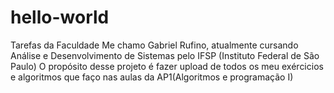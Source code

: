 # hello-world
Tarefas da Faculdade
Me chamo Gabriel Rufino, atualmente cursando Análise e Desenvolvimento de Sistemas pelo IFSP (Instituto Federal de São Paulo)
O propósito desse projeto é fazer upload de todos os meu exércicios e algoritmos que faço nas aulas da AP1(Algoritmos e programação I)
